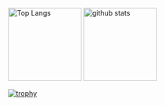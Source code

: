<p align="left"> 
  <img alt="Top Langs" height="150px" src="https://github-readme-stats.vercel.app/api/top-langs/?username=teru77&layout=compact&show_icons=true&theme=dracula" />
  <img alt="github stats" height="150px" src="https://github-readme-stats.vercel.app/api?username=teru77&theme=onedark&show_icons=true" />
</p>

[![trophy](https://github-profile-trophy.vercel.app/?username=teru77&theme=onedark&column=7
)](https://github.com/ryo-ma/github-profile-trophy)
